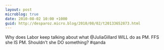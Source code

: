 ```yaml
---
layout: post
microblog: true
date: 2010-08-02 10:00 +1000
guid: http://desparoz.micro.blog/2010/08/02/t20133652873.html
---
```

Why does Labor keep talking about what @JuliaGillard WILL do as PM. FFS she IS PM. Shouldn't she DO something? #qanda
